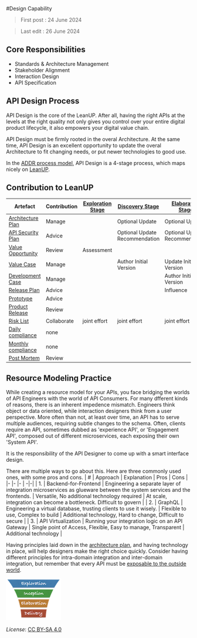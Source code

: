 #Design Capability

> First post : 24 June 2024

> Last edit : 26 June 2024

## Core Responsibilities
- Standards & Architecture Management
- Stakeholder Alignment
- Interaction Design 
- API Specification

## API Design Process
API Design is the core of the LeanUP. After all, having the right APIs at the levels at the right quality not only gives you control over your entire digital product lifecycle, it also empowers your digital value chain. 

API Design must be firmly rooted in the overal Architecture. At the same time, API Design is an excellent opportunity to update the overal Architecture to fit changing needs, or put newer technologies to good use.

In the [ADDR process model](/References/addr.md), API Design is a 4-stage process, which maps nicely on [LeanUP](/Overview/leanup.md).  

## Contribution to LeanUP
| Artefact | Contribution | [Exploration Stage](/Stages/exploration.md) |[Discovery Stage](/Stages/discovery.md) | [Elaboration Stage](/Stages/elaboration.md) | [Delivery Stage](/Stages/delivery.md) | 
| ----- | ------------ | - | - | - | - |
| [Architecture Plan](/Artefacts/arch-plan.md) | Manage |  | Optional Update | Optional Update | Optional Update |
| [API Security Plan](/Artefacts/sec-plan) | Advice |  | Optional Update Recommendation | Optional Update Recommendation | Optional Update Recommendation |
| [Value Opportunity](/Artefacts/val-oppo.md) | Review | Assessment |  |  |  |
| [Value Case](/Artefacts/val-case.md) | Manage |  | Author Initial Version | Update Initial Version |  |
| [Development Case](/Artefacts/dev-case.md) | Manage |  |  | Author Initial Version | Update Initial Version |
| [Release Plan](/Artefacts/rel-plan.md) | Advice |  |  | Influence | Influence |
| [Prototype](/Artefacts/pro-review.md) | Advice |  |  |  | Assessment |
| [Product Release](/Artefacts/rel-review.md) | Review |  |  |  | Assessment | 
| [Risk List](/Artefacts/risklist.md) | Collaborate | joint effort | joint effort | joint effort | joint effort |
| [Daily compliance](/Artefacts/dailyCompliance.md) | none |  |  |  |  |
| [Monthly compliance](/Artefacts/monthlyCompliance.md) | none |  |  |  |  |
| [Post Mortem ][pm] | Review |  |  |  | Assessment |

## Resource Modeling Practice
While creating a resource model for your APIs, you face bridging the worlds of API Engineers with the world of API Consumers. For many dfferent kinds of reasons, there is an inherent impedence mismatch. Engineers think object or data oriented, while interaction designers think from a user perspective. More often than not, at least over time, an API has to serve multiple audiences, requiring subtle changes to the schema. Often, clients require an API, sometimes dubbed as 'experience API', or 'Engagement API', composed out of different microservices, each exposing their own 'System API'. 

It is the responsibility of the API Designer to come up with a smart interface design.

There are multiple ways to go about this. Here are three commonly used ones, with some pros and cons.
| # | Approach | Explanation | Pros | Cons |
|- |- |- | -|-|
| 1. | Backend-for-Frontend | Engineering a separate layer of integration microservices as glueware between the system services and the frontends. | Versatile, No additional technology required | At scale, integration can become a bottleneck. Difficult to govern |
| 2. | GraphQL | Engineering a virtual database, trusting clients to use it wisely. | Flexible to use, Complex to build | Additional technology, Hard to change, Difficult to secure | 
| 3. | API Virtualization | Running your integration logic on an API Gateway | Single point of Access, Flexible, Easy to manage, Transparent | Additional technology |

Having principles laid down in the [architecture plan](/Artefacts/arch-plan.md), and having technology in place, will help designers make the right choice quickly. Consider having different principles for intra-domain integration and inter-domain integration, but remember that every API must be [exposable to the outside world](/References/api-mandate.md). 

[<img src="/images/leanupLogo s.png" alt="drawing" class="center" width="150"/>](/Capabilities/overview.md)

*License*: [CC BY-SA 4.0](https://creativecommons.org/licenses/by-sa/4.0/deed.en)

[pm]: /Artefacts/post-mortem.md

